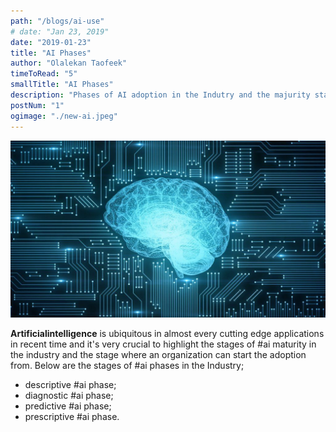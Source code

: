 ```yaml
---
path: "/blogs/ai-use"
# date: "Jan 23, 2019"
date: "2019-01-23"
title: "AI Phases"
author: "Olalekan Taofeek"
timeToRead: "5"
smallTitle: "AI Phases"
description: "Phases of AI adoption in the Indutry and the majurity stages."
postNum: "1"
ogimage: "./new-ai.jpeg"
---
```


<img src="new-ai.jpeg"/>
<br/>

**Artificialintelligence** is ubiquitous in almost every cutting edge applications in recent time and it's very crucial to highlight the stages of #ai maturity in the industry and the stage where an organization can start the adoption from. Below are the stages of #ai phases in the Industry;

- descriptive #ai phase;
- diagnostic #ai phase;
- predictive #ai phase;
- prescriptive #ai phase.
